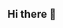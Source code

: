 ## Hi there 👋

<!--
**guenfuunyan/guenfuunyan** is a ✨ _special_ ✨ repository because its `README.md` (this file) appears on your GitHub profile.

Here are some ideas to get you started:

- 🌱 I’m currently learning information technology
- 👯 I’m looking to collaborate on AI
- 🤔 I’m looking for help with debuging
- 💬 Ask me about test
- 📫 How to reach me: nguyenhuunhanht2005@gmail.com 
- ⚡ Fun fact: i love game
-->
